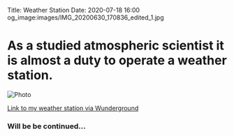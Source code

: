 Title: Weather Station
Date: 2020-07-18 16:00
og_image:images/IMG_20200630_170836_edited_1.jpg

# As a studied atmospheric scientist it is almost a duty to operate a weather station.
![Photo]({attach}images/IMG_20200705_154307_resize.jpg)

[Link to my weather station via Wunderground](https://www.wunderground.com/dashboard/pws/IPATSC2/graph/2019-07-2/2019-07-2/daily)

### Will be be continued...
